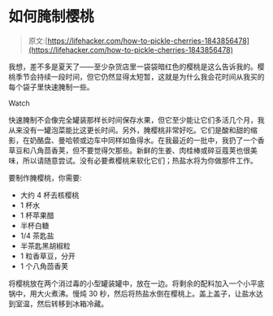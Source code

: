 # 如何腌制樱桃

> 原文:[https://lifehacker.com/how-to-pickle-cherries-1843856478](https://lifehacker.com/how-to-pickle-cherries-1843856478)

我想，差不多是夏天了——至少杂货店里一袋袋暗红色的樱桃是这么告诉我的。樱桃季节会持续一段时间，但它仍然显得太短暂，这就是为什么我会花时间从我买的每个袋子里快速腌制一些。

Watch

快速腌制不会像完全罐装那样长时间保存水果，但它至少能让它们多活几个月，我从来没有一罐泡菜能比这更长时间。另外，腌樱桃非常好吃。它们是酸和甜的缩影，在奶酪盘、曼哈顿或边车中同样如鱼得水。在我最近的一批中，我扔了一个香草豆和八角茴香荚，但不要觉得欠那些。新鲜的生姜、肉桂棒或碎豆蔻荚也很美味，所以请随意尝试。没有必要煮樱桃来软化它们；热盐水将为你做那件工作。

要制作腌樱桃，你需要:

*   大约 4 杯去核樱桃
*   1 杯水
*   1 杯苹果醋
*   半杯白糖
*   1/4 茶匙盐
*   半茶匙黑胡椒粒
*   1 粒香草豆，分开
*   1 个八角茴香荚

将樱桃放在两个消过毒的小型罐装罐中，放在一边。将剩余的配料加入一个小平底锅中，用大火煮沸。慢炖 30 秒，然后将热盐水倒在樱桃上。盖上盖子，让盐水达到室温，然后转移到冰箱冷藏。